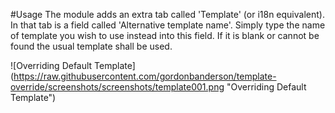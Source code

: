 #Usage
The module adds an extra tab called 'Template' (or i18n equivalent).  In that
tab is a field called 'Alternative template name'.  Simply type the name of
template you wish to use instead into this field.  If it is blank or cannot
be found the usual template shall be used.

![Overriding Default Template]
(https://raw.githubusercontent.com/gordonbanderson/template-override/screenshots/screenshots/template001.png
"Overriding Default Template")

